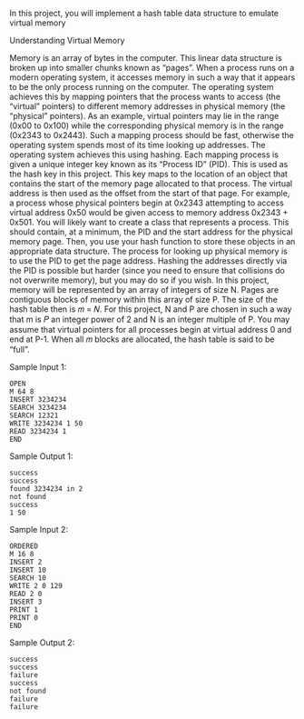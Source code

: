 In this project, you will implement a hash table data structure to emulate virtual memory

Understanding Virtual Memory

Memory is an array of bytes in the computer. This linear data structure is broken up into smaller chunks known as “pages”. When a process runs on a modern operating system, it accesses memory in such a way that it appears to be the only process running on the computer. The operating system achieves this by mapping pointers that the process wants to access (the “virtual” pointers) to different memory addresses in physical memory (the “physical” pointers). As an example, virtual pointers may lie in the range (0x00 to 0x100) while the corresponding physical memory is in the range (0x2343 to 0x2443). Such a mapping process should be fast, otherwise the operating system spends most of its time looking up addresses. The operating system achieves this using hashing. Each mapping process is given a unique integer key known as its “Process ID” (PID). This is used as the hash key in this project. This key maps to the location of an object that contains the start of the memory page allocated to that process. The virtual address is then used as the offset from the start of that page. For example, a process whose physical pointers begin at 0x2343 attempting to access virtual address 0x50 would be given access to memory address 0x2343 + 0x501.
You will likely want to create a class that represents a process. This should contain, at a minimum, the PID and the start address for the physical memory page. Then, you use your hash function to store these objects in an appropriate data structure. The process for looking up physical memory is to use the PID to get the page address. Hashing the addresses directly via the PID is possible but harder (since you need to ensure that collisions do not overwrite memory), but you may do so if you wish.
In this project, memory will be represented by an array of integers of size N. Pages are contiguous blocks of memory within this array of size P. The size of the hash table then is 𝑚 = 𝑁. For this project, N and P are chosen in such a way that m is
𝑃
an integer power of 2 and N is an integer multiple of P. You may assume that virtual pointers for all processes begin at virtual address 0 and end at P-1. When all 𝑚 blocks are allocated, the hash table is said to be “full”.

Sample Input 1:
```
OPEN
M 64 8
INSERT 3234234
SEARCH 3234234
SEARCH 12321
WRITE 3234234 1 50
READ 3234234 1
END
```
Sample Output 1:
```
success
success
found 3234234 in 2
not found
success
1 50
```
Sample Input 2:
```
ORDERED
M 16 8
INSERT 2
INSERT 10
SEARCH 10
WRITE 2 0 129
READ 2 0
INSERT 3
PRINT 1
PRINT 0
END
```
Sample Output 2:
```
success
success
failure
success
not found
failure 
failure
```
